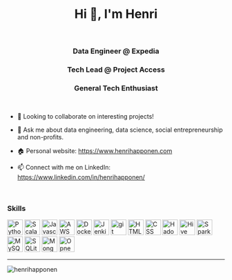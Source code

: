<h1 align="center">Hi 👋, I'm Henri</h1>

<br/>

<h3 align="center">Data Engineer @ Expedia</h3>
<h3 align="center">Tech Lead @ Project Access</h3>
<h3 align="center">General Tech Enthusiast</h3>

<br/>

- 👯 Looking to collaborate on interesting projects!

- 💬 Ask me about data engineering, data science, social entrepreneurship and non-profits.

- 🏠 Personal website: https://www.henrihapponen.com

- 📫 Connect with me on LinkedIn: https://www.linkedin.com/in/henrihapponen/

<br/>

<p align="left">
<h3 align="left">Skills</h3>
<p align="left">
  <a href="https://www.python.org/" target="_blank" rel="noreferrer"><img src="https://raw.githubusercontent.com/rahuldkjain/github-profile-readme-generator/master/src/images/icons/ProgrammingLanguages/python.svg" width="36" height="36" alt="Python" /></a>
  <a href="https://www.scala-lang.org" target="_blank" rel="noreferrer"><img src="https://raw.githubusercontent.com/rahuldkjain/github-profile-readme-generator/master/src/images/icons/ProgrammingLanguages/scala.svg" width="36" height="36" alt="Scala" /></a>
  <a href="https://www.javascript.com" target="_blank" rel="noreferrer"><img src="https://raw.githubusercontent.com/rahuldkjain/github-profile-readme-generator/master/src/images/icons/ProgrammingLanguages/javascript.svg" width="36" height="36" alt="Javascript" /></a>
  <a href="https://aws.amazon.com" target="_blank" rel="noreferrer"><img src="https://raw.githubusercontent.com/rahuldkjain/github-profile-readme-generator/master/src/images/icons/Devops/aws.svg" width="36" height="36" alt="AWS" /></a>
  <a href="https://www.docker.com" target="_blank" rel="noreferrer"><img src="https://raw.githubusercontent.com/rahuldkjain/github-profile-readme-generator/master/src/images/icons/Devops/docker.svg" width="36" height="36" alt="Docker" /></a>
  <a href="https://www.jenkins.io" target="_blank" rel="noreferrer"><img src="https://raw.githubusercontent.com/rahuldkjain/github-profile-readme-generator/master/src/images/icons/Devops/jenkins.svg" width="36" height="36" alt="Jenkin" /></a>
  <a href="https://git-scm.com" target="_blank" rel="noreferrer"><img src="https://raw.githubusercontent.com/rahuldkjain/github-profile-readme-generator/master/src/images/icons/Other/git.svg" width="36" height="36" alt="git" /></a>
  <a href="https://developer.mozilla.org/en-US/docs/Glossary/HTML5" target="_blank" rel="noreferrer"><img src="https://raw.githubusercontent.com/rahuldkjain/github-profile-readme-generator/master/src/images/icons/FrontendDevelopment/html.svg" width="36" height="36" alt="HTML5" /></a>
  <a href="[css](https://developer.mozilla.org/en-US/docs/Web/CSS)" target="_blank" rel="noreferrer"><img src="https://raw.githubusercontent.com/rahuldkjain/github-profile-readme-generator/master/src/images/icons/FrontendDevelopment/css.svg" width="36" height="36" alt="CSS" /></a>
  <a href="https://hadoop.apache.org" target="_blank" rel="noreferrer"><img src="https://raw.githubusercontent.com/rahuldkjain/github-profile-readme-generator/master/src/images/icons/BackendDevelopment/hadoop.svg" width="36" height="36" alt="Hadoop" /></a>
  <a href="https://hive.apache.org" target="_blank" rel="noreferrer"><img src="https://raw.githubusercontent.com/rahuldkjain/github-profile-readme-generator/master/src/images/icons/Database/hive.svg" width="36" height="36" alt="Hive" /></a>
  <a href="https://spark.apache.org" target="_blank" rel="noreferrer"><img src="https://upload.wikimedia.org/wikipedia/commons/f/f3/Apache_Spark_logo.svg" width="36" height="36" alt="Spark" /></a>
  <a href="https://www.mysql.com" target="_blank" rel="noreferrer"><img src="https://raw.githubusercontent.com/rahuldkjain/github-profile-readme-generator/master/src/images/icons/Database/mysql.svg" width="36" height="36" alt="MySQL" /></a>
  <a href="https://www.sqlite.org/index.html" target="_blank" rel="noreferrer"><img src="https://raw.githubusercontent.com/rahuldkjain/github-profile-readme-generator/master/src/images/icons/Database/sqlite.svg" width="36" height="36" alt="SQLite" /></a>
  <a href="https://www.mongodb.com" target="_blank" rel="noreferrer"><img src="https://raw.githubusercontent.com/rahuldkjain/github-profile-readme-generator/master/src/images/icons/Database/mongodb.svg" width="36" height="36" alt="MongoDB" /></a>
  <a href="https://opencv.org" target="_blank" rel="noreferrer"><img src="https://raw.githubusercontent.com/rahuldkjain/github-profile-readme-generator/master/src/images/icons/AIML/opencv.svg" width="36" height="36" alt="OpneCV" /></a>
</p>

---

<p align="left"> <img src="https://komarev.com/ghpvc/?username=henrihapponen" alt="henrihapponen" /> </p>

